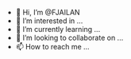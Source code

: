 - 👋 Hi, I’m @FJAILAN
- 👀 I’m interested in ...
- 🌱 I’m currently learning ...
- 💞️ I’m looking to collaborate on ...
- 📫 How to reach me ...

<!---
FJAILAN/FJAILAN is a ✨ special ✨ repository because its `README.md` (this file) appears on your GitHub profile.
You can click the Preview link to take a look at your changes.
--->
